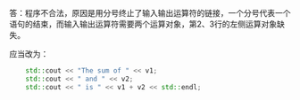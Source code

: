 答：程序不合法，原因是用分号终止了输入输出运算符的链接，一个分号代表一个语句的结束，而输入输出运算符需要两个运算对象，第2、3行的左侧运算对象缺失。

应当改为：
```cpp
    std::cout << "The sum of " << v1;
    std::cout << " and " << v2;
    std::cout << " is " << v1 + v2 << std::endl;
```